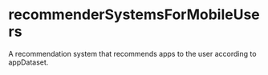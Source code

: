 # recommenderSystemsForMobileUsers

A recommendation system that recommends apps to the user according to appDataset.
